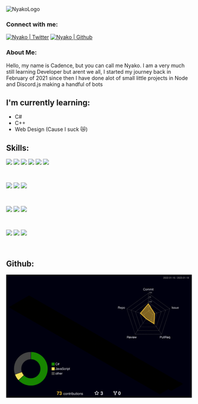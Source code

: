 ![NyakoLogo](https://user-images.githubusercontent.com/76189851/212523027-39da436d-ad28-4ed3-ae24-ac58a672d5e8.png)

### Connect with me:
<a href="http://www.twitter.com/nyakonii"><img src="https://user-images.githubusercontent.com/76189851/212523415-419239f4-dd09-4585-8145-5f4f1d5b4508.png" alt="Nyako | Twitter" width="35px"/></a>
<a href="http://www.github.com/Nyakonii"><img src="https://user-images.githubusercontent.com/76189851/212523470-196401a4-e8ac-49c3-9835-de8004dc91ba.png" alt="Nyako | Github" width="35px"/></a>
<br/>

### About Me:
Hello, my name is Cadence, but you can call me Nyako. I am a very much still learning Developer but arent we all, I started my journey back in February of 2021 since then I have done alot of small little projects in Node and Discord.js making a handful of bots
<br/>

## I'm currently learning:
- C#
- C++
- Web Design (Cause I suck 😿)

## Skills:

![](https://img.shields.io/badge/Code-C++-informational?style=for-the-badge&logo=cplusplus&color=00599C)
![](https://img.shields.io/badge/Code-CSharp-informational?style=for-the-badge&logo=csharp&color=239120)
![](https://img.shields.io/badge/Code-Lua-informational?style=for-the-badge&logo=lua&color=2C2D72)
![](https://img.shields.io/badge/Code-JavaScript-informational?style=for-the-badge&logo=JavaScript&color=F7DF1E)
![](https://img.shields.io/badge/Code-Python-informational?style=for-the-badge&logo=python&color=3776AB)
![](https://img.shields.io/badge/Code-HTML5-informational?style=for-the-badge&logo=HTML5&color=E34F26)

</br>

![](https://img.shields.io/badge/Framework-.Net-informational?style=for-the-badge&logo=dotnet&color=512BD4)
![](https://img.shields.io/badge/Framework-React-informational?style=for-the-badge&logo=react&color=61DAFB)
![](https://img.shields.io/badge/Framework-Next.JS-informational?style=for-the-badge&logo=nextdotjs&color=000000)

</br> 

![](https://img.shields.io/badge/Database-MySQL-informational?style=for-the-badge&logo=mysql&color=4479A1)
![](https://img.shields.io/badge/Database-MariaDB-informational?style=for-the-badge&logo=mariadb&color=003545)
![](https://img.shields.io/badge/Database-SQLite-informational?style=for-the-badge&logo=SQLite&color=003B57)

</br>

![](https://img.shields.io/badge/Style-Bootstrap-informational?style=for-the-badge&logo=Bootstrap&color=7952B3)
![](https://img.shields.io/badge/Style-ChakraUI-informational?style=for-the-badge&logo=chakraui&color=319795)
![](https://img.shields.io/badge/Style-CSS3-informational?style=for-the-badge&logo=CSS3&color=1572B6)

</br>

## Github:

![](./profile-3d-contrib/profile-night-rainbow.svg)

<!---
[![Readme Card](https://github-readme-stats.vercel.app/api/pin/?username=Nyakonii&repo=StudyProjects&bg_color=1e1e2e&text_color=cdd6f4&icon_color=cba6f7&title_color=94e2d5&hide_border=true)](https://github.com/Nyakonii/StudyProjects)
                            
![Nyako's Failure Tracker](https://github-readme-stats.vercel.app/api?username=Nyakonii&hide=issues&count_private=true&bg_color=1e1e2e&text_color=cdd6f4&icon_color=cba6f7&title_color=94e2d5&hide_border=true&custom_title=Nyakos-Failure-Tracker)

[![Top Langs](https://github-readme-stats.vercel.app/api/top-langs/?username=Nyakonii&count_private=true&bg_color=1e1e2e&text_color=cdd6f4&icon_color=cba6f7&title_color=94e2d5&hide_border=true)](https://github.com/Nyakonii)

<br/>
<br/>
